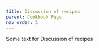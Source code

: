 ```yaml
---
title: Discussion of recipes
parent: Cookbook Page
nav_order: 1
---
```


Some text for Discussion of recipes 
